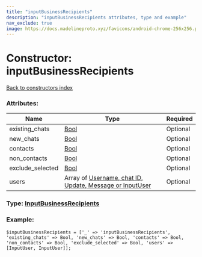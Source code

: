 ```yaml
---
title: "inputBusinessRecipients"
description: "inputBusinessRecipients attributes, type and example"
nav_exclude: true
image: https://docs.madelineproto.xyz/favicons/android-chrome-256x256.png
---
```

# Constructor: inputBusinessRecipients  
[Back to constructors index](/API_docs/constructors/index.html)



### Attributes:

| Name     |    Type       | Required |
|----------|---------------|----------|
|existing\_chats|[Bool](/API_docs/types/Bool.html) | Optional|
|new\_chats|[Bool](/API_docs/types/Bool.html) | Optional|
|contacts|[Bool](/API_docs/types/Bool.html) | Optional|
|non\_contacts|[Bool](/API_docs/types/Bool.html) | Optional|
|exclude\_selected|[Bool](/API_docs/types/Bool.html) | Optional|
|users|Array of [Username, chat ID, Update, Message or InputUser](/API_docs/types/InputUser.html) | Optional|



### Type: [InputBusinessRecipients](/API_docs/types/InputBusinessRecipients.html)


### Example:

```
$inputBusinessRecipients = ['_' => 'inputBusinessRecipients', 'existing_chats' => Bool, 'new_chats' => Bool, 'contacts' => Bool, 'non_contacts' => Bool, 'exclude_selected' => Bool, 'users' => [InputUser, InputUser]];
```  
